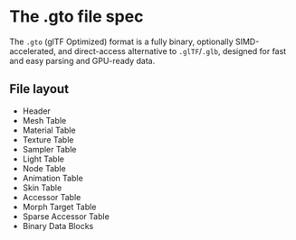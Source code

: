 # The .gto file spec

The `.gto` (glTF Optimized) format is a fully binary, optionally SIMD-accelerated, and direct-access alternative to `.glTF`/`.glb`, designed for fast and easy parsing and GPU-ready data.

## File layout

- Header
- Mesh Table
- Material Table
- Texture Table
- Sampler Table
- Light Table
- Node Table
- Animation Table
- Skin Table
- Accessor Table
- Morph Target Table
- Sparse Accessor Table
- Binary Data Blocks

